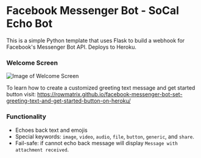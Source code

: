 # Facebook Messenger Bot - SoCal Echo Bot
This is a simple Python template that uses Flask to build a webhook for Facebook's Messenger Bot API.
Deploys to Heroku. 

### Welcome Screen

![Image of Welcome Screen](https://rowmatrix.github.io/assets/images/SoCalEchoBot.PNG)

To learn how to create a customized greeting text message and get started button visit: https://rowmatrix.github.io/facebook-messenger-bot-set-greeting-text-and-get-started-button-on-heroku/

### Functionality

- Echoes back text and emojis
- Special keywords: `image`, `video`, `audio`, `file`, `button`, `generic`, and `share`.
- Fail-safe: if cannot echo back message will display `Message with attachment received`.

